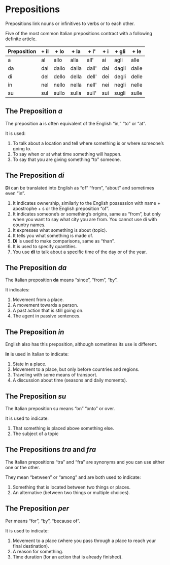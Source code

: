 # Prepositions

Prepositions link nouns or infinitives to verbs or to each other.

Five of the most common Italian prepositions contract with a following definite article.

| Preposition | + il | + lo | + la | + l' | + i | + gli | + le |
|-------------|------|------|------|------|-----|-------|------|
| a           | al   | allo | alla | all' | ai  | agli  | alle |
| da          | dal  | dallo| dalla| dall'| dai | dagli | dalle|
| di          | del  | dello| della| dell'| dei | degli | delle|
| in          | nel  | nello| nella| nell'| nei | negli | nelle|
| su          | sul  | sullo| sulla| sull'| sui | sugli | sulle|

## The Preposition _a_

The preposition **a** is often equivalent of the English “in,” “to” or “at”. 

It is used:

1. To talk about a location and tell where something is or where someone’s going to.
1. To say when or at what time something will happen.
1. To say that you are giving something “to” someone.

## The Preposition _di_

**Di** can be translated into English as “of” “from”, “about” and sometimes even “in”.

1. It indicates ownership, similarly to the English possession with name + apostrophe + s or the English preposition “of”.
1. It indicates someone’s or something’s origins, same as “from”, but only when you want to say what city you are from. You cannot use di with country names.
1. It expresses what something is about (topic).
1. It tells you what something is made of.
1. **Di** is used to make comparisons, same as “than”.
1. It is used to specify quantities.
1. You use **di** to talk about a specific time of the day or of the year.

## The Preposition _da_

The Italian preposition **da** means “since”, “from”, “by”.

It indicates:

1. Movement from a place.
1. A movement towards a person.
1. A past action that is still going on.
1. The agent in passive sentences.

## The Preposition _in_

English also has this preposition, although sometimes its use is different.

**In** is used in Italian to indicate:

1. State in a place.
1. Movement to a place, but only before countries and regions.
1. Traveling with some means of transport.
1. A discussion about time (seasons and daily moments).

## The Preposition _su_

The Italian preposition su means “on” “onto” or over.

It is used to indicate:

1. That something is placed above something else.
1. The subject of a topic

## The Prepositions _tra_ and _fra_

The Italian prepositions “tra” and “fra” are synonyms and you can use either one or the other.

They mean “between” or “among” and are both used to indicate:

1. Something that is located between two things or places.
1. An alternative (between two things or multiple choices).

## The Preposition _per_

Per means “for”, “by”, “because of”.

It is used to indicate:

1. Movement to a place (where you pass through a place to reach your final destination).
1. A reason for something.
1. Time duration (for an action that is already finished).